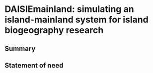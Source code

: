 # DAISIEmainland: simulating an island-mainland system for island biogeography research

## Summary

## Statement of need